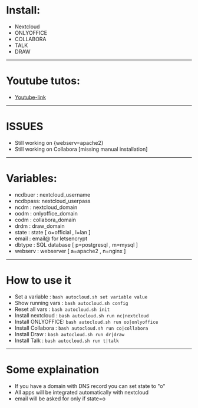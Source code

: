 # Install:
* Nextcloud
* ONLYOFFICE 
* COLLABORA
* TALK
* DRAW
---------
# Youtube tutos:
* [Youtube-link](https://www.youtube.com/playlist?list=PLNpnO_Q_GAdQ27rB530Nq7u_ZLRFBNtHQ)
---------
# ISSUES
* Still working on {webserv=apache2}
* Still working on Collabora [missing manual installation]
------------------
# Variables:
* ncdbuer : nextcloud_username
* ncdbpass: nextcloud_userpass
* ncdm    : nextcloud_domain
* oodm    : onlyoffice_domain
* codm    : collabora_domain
* drdm    : draw_domain
* state   : state [ o=official , l=lan ]
* email   : email@ for letsencrypt
* dbtype  : SQL database [ p=postgresql , m=mysql ]
* webserv : webserver [ a=apache2 , n=nginx ]

--------
# How to use it
* Set a variable    : ``` bash autocloud.sh set variable value ```
* Show running vars : ``` bash autocloud.sh config ```
* Reset all vars    : ``` bash autocloud.sh init ```
* Install nextcloud : ``` bash autocloud.sh run nc|nextcloud ```
* Install ONLYOFFICE: ``` bash autocloud.sh run oo|onlyoffice ```
* Install Collabora : ``` bash autocloud.sh run co|collabora ```
* Install Draw      : ``` bash autocloud.sh run dr|draw ```
* Install Talk      : ``` bash autocloud.sh run t|talk ```
---------
# Some explaination
* If you have a domain with DNS record you can set state to "o"
* All apps will be integrated automatically with nextcloud
* email will be asked for only if state=o
